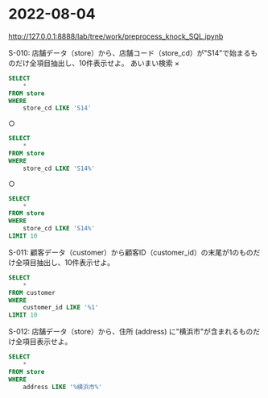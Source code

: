 # 2022-08-04

http://127.0.0.1:8888/lab/tree/work/preprocess_knock_SQL.ipynb

S-010: 店舗データ（store）から、店舗コード（store_cd）が"S14"で始まるものだけ全項目抽出し、10件表示せよ。
あいまい検索
×
```sql
SELECT
    *
FROM store
WHERE
    store_cd LIKE 'S14'
```

○
```sql
SELECT
    *
FROM store
WHERE
    store_cd LIKE 'S14%'
```

○
```sql
SELECT
    *
FROM store
WHERE
    store_cd LIKE 'S14%'
LIMIT 10
```

S-011: 顧客データ（customer）から顧客ID（customer_id）の末尾が1のものだけ全項目抽出し、10件表示せよ。
```sql
SELECT
    *
FROM customer
WHERE
    customer_id LIKE '%1'
LIMIT 10
```

S-012: 店舗データ（store）から、住所 (address) に"横浜市"が含まれるものだけ全項目表示せよ。
```sql
SELECT
    *
FROM store
WHERE
    address LIKE '%横浜市%'
```
